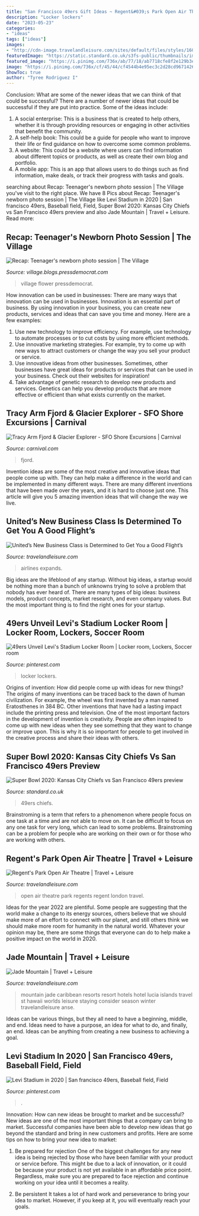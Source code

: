 ```yaml
---
title: "San Francisco 49ers Gift Ideas ~ Regent&#039;s Park Open Air Theatre"
description: "Locker lockers"
date: "2023-05-23"
categories:
- "ideas"
tags: ["ideas"]
images:
- "http://cdn-image.travelandleisure.com/sites/default/files/styles/1600x1000/public/1494018877/25-jade-mountain-WBTOPHOTELS0505_0.jpg?itok=p_DtYMoP"
featuredImage: "https://static.standard.co.uk/s3fs-public/thumbnails/image/2020/01/29/19/urn-publicid-ap.org-25c939cd4b6244d7980955b7a45b463a.jpg"
featured_image: "https://i.pinimg.com/736x/ab/77/18/ab7718cfe8f2e129b3e9177b2f0b69dd--er-lockers.jpg"
image: "https://i.pinimg.com/736x/cf/45/44/cf4544b4e95ec3c2d28cd96714269bce.jpg"
ShowToc: true
author: "Tyree Rodriguez I"
---
```



Conclusion: What are some of the newer ideas that we can think of that could be successful?
There are a number of newer ideas that could be successful if they are put into practice. Some of the ideas include: 
1. A social enterprise: This is a business that is created to help others, whether it is through providing resources or engaging in other activities that benefit the community. 
2. A self-help book: This could be a guide for people who want to improve their life or find guidance on how to overcome some common problems. 
3. A website: This could be a website where users can find information about different topics or products, as well as create their own blog and portfolio. 
4. A mobile app: This is an app that allows users to do things such as find information, make deals, or track their progress with tasks and goals.

	

		
searching about Recap: Teenager&#039;s newborn photo session | The Village you've visit to the right place. We have 8 Pics about Recap: Teenager&#039;s newborn photo session | The Village like Levi Stadium in 2020 | San francisco 49ers, Baseball field, Field, Super Bowl 2020: Kansas City Chiefs vs San Francisco 49ers preview and also Jade Mountain | Travel + Leisure. Read more:
		
    
## Recap: Teenager&#039;s Newborn Photo Session | The Village

<img loading=lazy src="http://village.blogs.pressdemocrat.com/files/2013/02/kids-flower.jpg" onerror="this.onerror=null;this.src='https://tse3.mm.bing.net/th?id=OIP.6K_HIoI86x8MMS7IrvSk_AHaE8&amp;pid=15.1';" alt="Recap: Teenager&#039;s newborn photo session | The Village">

_Source: village.blogs.pressdemocrat.com_

>village flower pressdemocrat. 

	

How innovation can be used in businesses: There are many ways that innovation can be used in businesses.
Innovation is an essential part of business. By using innovation in your business, you can create new products, services and ideas that can save you time and money. Here are a few examples: 
1. Use new technology to improve efficiency. For example, use technology to automate processes or to cut costs by using more efficient methods. 
2. Use innovative marketing strategies. For example, try to come up with new ways to attract customers or change the way you sell your product or service. 
3. Use innovative ideas from other businesses. Sometimes, other businesses have great ideas for products or services that can be used in your business. Check out their websites for inspiration! 
4. Take advantage of genetic research to develop new products and services. Genetics can help you develop products that are more effective or efficient than what exists currently on the market.

    
## Tracy Arm Fjord &amp; Glacier Explorer - SFO Shore Excursions | Carnival

<img loading=lazy src="https://www.carnival.com/shop/medias/tracy-arm-fjord-and-glacier-explorer-117021-2.jpg?context=bWFzdGVyfGltYWdlc3wzMDE4ODJ8aW1hZ2UvanBlZ3xpbWFnZXMvaDA4L2gyOC84ODI3MTkxMzYxNTY2LmpwZ3xmOGEzODEzNDRlYThmZTc1NDBhMWZhZjAxOTg5NzY3YThhYzUxZWUyZGQ4NzQ4MjI2ZWFkMzc3ZjY4NmM0Y2U4&amp;w=700&amp;h=550" onerror="this.onerror=null;this.src='https://tse3.mm.bing.net/th?id=OIP.7oDIKUW4B0-w8SFbpBE3jQHaF0&amp;pid=15.1';" alt="Tracy Arm Fjord &amp; Glacier Explorer - SFO Shore Excursions | Carnival">

_Source: carnival.com_

>fjord. 

	

Invention ideas are some of the most creative and innovative ideas that people come up with. They can help make a difference in the world and can be implemented in many different ways. There are many different inventions that have been made over the years, and it is hard to choose just one. This article will give you 5 amazing invention ideas that will change the way we live.

    
## United’s New Business Class Is Determined To Get You A Good Flight’s

<img loading=lazy src="https://cdn-image.travelandleisure.com/sites/default/files/styles/1600x1000/public/videos/united-polaris-pol1116_0.jpg?itok=Wofxf2ou" onerror="this.onerror=null;this.src='https://tse1.mm.bing.net/th?id=OIP.klRqtfwuKZv8ohS6QYHj2QHaEo&amp;pid=15.1';" alt="United’s New Business Class is Determined to Get You a Good Flight’s">

_Source: travelandleisure.com_

>airlines expands. 

	

Big ideas are the lifeblood of any startup. Without big ideas, a startup would be nothing more than a bunch of unknowns trying to solve a problem that nobody has ever heard of. There are many types of big ideas: business models, product concepts, market research, and even company values. But the most important thing is to find the right ones for your startup.

    
## 49ers Unveil Levi&#039;s Stadium Locker Room | Locker Room, Lockers, Soccer Room

<img loading=lazy src="https://i.pinimg.com/736x/ab/77/18/ab7718cfe8f2e129b3e9177b2f0b69dd--er-lockers.jpg" onerror="this.onerror=null;this.src='https://tse4.mm.bing.net/th?id=OIP.uHiwWDySkM6Zvuv0u_PJOwHaE7&amp;pid=15.1';" alt="49ers Unveil Levi&#039;s Stadium Locker Room | Locker room, Lockers, Soccer room">

_Source: pinterest.com_

>locker lockers. 

	

Origins of invention: How did people come up with ideas for new things?
The origins of many inventions can be traced back to the dawn of human civilization. For example, the wheel was first invented by a man named Eratosthenes in 384 BC. Other inventions that have had a lasting impact include the printing press and television. 
One of the most important factors in the development of invention is creativity. People are often inspired to come up with new ideas when they see something that they want to change or improve upon. This is why it is so important for people to get involved in the creative process and share their ideas with others.

    
## Super Bowl 2020: Kansas City Chiefs Vs San Francisco 49ers Preview

<img loading=lazy src="https://static.standard.co.uk/s3fs-public/thumbnails/image/2020/01/29/19/urn-publicid-ap.org-25c939cd4b6244d7980955b7a45b463a.jpg" onerror="this.onerror=null;this.src='https://tse2.mm.bing.net/th?id=OIP.rEoMYaGX5qf_ZhMcnUFingHaE8&amp;pid=15.1';" alt="Super Bowl 2020: Kansas City Chiefs vs San Francisco 49ers preview">

_Source: standard.co.uk_

>49ers chiefs. 

	

Brainstroming is a term that refers to a phenomenon where people focus on one task at a time and are not able to move on. It can be difficult to focus on any one task for very long, which can lead to some problems. Brainstroming can be a problem for people who are working on their own or for those who are working with others.

    
## Regent&#039;s Park Open Air Theatre | Travel + Leisure

<img loading=lazy src="http://cdn-image.travelandleisure.com/sites/default/files/styles/1600x1000/public/1444769948/LONDON1015-regents-park-open-air-theatre.jpg?itok=JXe_8zql" onerror="this.onerror=null;this.src='https://tse2.mm.bing.net/th?id=OIP.5HzVBC_8SrxfG-9mwGfweAHaEo&amp;pid=15.1';" alt="Regent&#039;s Park Open Air Theatre | Travel + Leisure">

_Source: travelandleisure.com_

>open air theatre park regents regent london travel. 

	

Ideas for the year 2022 are plentiful. Some people are suggesting that the world make a change to its energy sources, others believe that we should make more of an effort to connect with our planet, and still others think we should make more room for humanity in the natural world. Whatever your opinion may be, there are some things that everyone can do to help make a positive impact on the world in 2020.

    
## Jade Mountain | Travel + Leisure

<img loading=lazy src="http://cdn-image.travelandleisure.com/sites/default/files/styles/1600x1000/public/1494018877/25-jade-mountain-WBTOPHOTELS0505_0.jpg?itok=p_DtYMoP" onerror="this.onerror=null;this.src='https://tse2.mm.bing.net/th?id=OIP.fCB7Faoo1kKZ4m20TNV7RgE8DF&amp;pid=15.1';" alt="Jade Mountain | Travel + Leisure">

_Source: travelandleisure.com_

>mountain jade caribbean resorts resort hotels hotel lucia islands travel st hawaii worlds leisure staying consider season winter travelandleisure anse. 

	

Ideas can be various things, but they all need to have a beginning, middle, and end. Ideas need to have a purpose, an idea for what to do, and finally, an end. Ideas can be anything from creating a new business to achieving a goal.

    
## Levi Stadium In 2020 | San Francisco 49ers, Baseball Field, Field

<img loading=lazy src="https://i.pinimg.com/736x/cf/45/44/cf4544b4e95ec3c2d28cd96714269bce.jpg" onerror="this.onerror=null;this.src='https://tse2.mm.bing.net/th?id=OIP.VyTkXiepZ2F-WZqBq3qu4wHaJW&amp;pid=15.1';" alt="Levi Stadium in 2020 | San francisco 49ers, Baseball field, Field">

_Source: pinterest.com_

>. 

	

Innovation: How can new ideas be brought to market and be successful?
New ideas are one of the most important things that a company can bring to market. Successful companies have been able to develop new ideas that go beyond the standard and bring in new customers and profits. Here are some tips on how to bring your new idea to market:
1. Be prepared for rejection
One of the biggest challenges for any new idea is being rejected by those who have been familiar with your product or service before. This might be due to a lack of innovation, or it could be because your product is not yet available in an affordable price point. Regardless, make sure you are prepared to face rejection and continue working on your idea until it becomes a reality.

2. Be persistent
It takes a lot of hard work and perseverance to bring your idea to market. However, if you keep at it, you will eventually reach your goals.

